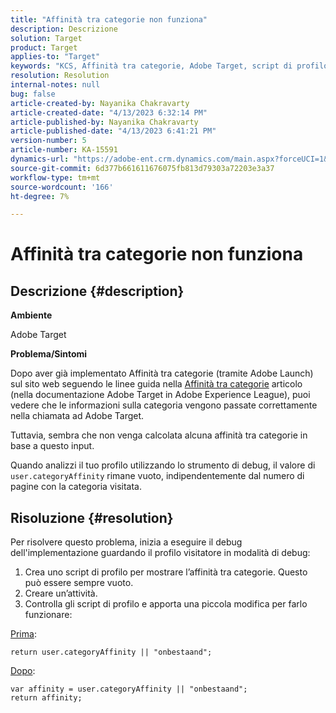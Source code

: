 ```yaml
---
title: "Affinità tra categorie non funziona"
description: Descrizione
solution: Target
product: Target
applies-to: "Target"
keywords: "KCS, Affinità tra categorie, Adobe Target, script di profilo, user.categoryAffinity"
resolution: Resolution
internal-notes: null
bug: false
article-created-by: Nayanika Chakravarty
article-created-date: "4/13/2023 6:32:14 PM"
article-published-by: Nayanika Chakravarty
article-published-date: "4/13/2023 6:41:21 PM"
version-number: 5
article-number: KA-15591
dynamics-url: "https://adobe-ent.crm.dynamics.com/main.aspx?forceUCI=1&pagetype=entityrecord&etn=knowledgearticle&id=adf3bd7f-29da-ed11-a7c7-6045bd0067ea"
source-git-commit: 6d377b661611676075fb813d79303a72203e3a37
workflow-type: tm+mt
source-wordcount: '166'
ht-degree: 7%

---
```


# Affinità tra categorie non funziona

## Descrizione {#description}


<b>Ambiente</b>

Adobe Target

<b>Problema/Sintomi</b>

Dopo aver già implementato Affinità tra categorie (tramite Adobe Launch) sul sito web seguendo le linee guida nella [Affinità tra categorie](https://experienceleague.adobe.com/docs/target/using/audiences/visitor-profiles/category-affinity.html?lang=en) articolo (nella documentazione Adobe Target in Adobe Experience League), puoi vedere che le informazioni sulla categoria vengono passate correttamente nella chiamata ad Adobe Target.

Tuttavia, sembra che non venga calcolata alcuna affinità tra categorie in base a questo input.

Quando analizzi il tuo profilo utilizzando lo strumento di debug, il valore di `user.categoryAffinity` rimane vuoto, indipendentemente dal numero di pagine con la categoria visitata.


## Risoluzione {#resolution}


Per risolvere questo problema, inizia a eseguire il debug dell&#39;implementazione guardando il profilo visitatore in modalità di debug:

1. Crea uno script di profilo per mostrare l’affinità tra categorie. Questo può essere sempre vuoto.
2. Creare un’attività.
3. Controlla gli script di profilo e apporta una piccola modifica per farlo funzionare:


<u>Prima</u>:


```
return user.categoryAffinity || "onbestaand";
```


<u>Dopo</u>:


```
var affinity = user.categoryAffinity || "onbestaand";
return affinity;
```

